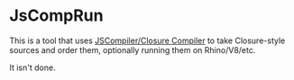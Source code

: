 # JsCompRun

This is a tool that uses
[JSCompiler/Closure Compiler](closure-compiler.googlecode.com) 
to take Closure-style sources and order them, optionally running them on Rhino/V8/etc.

It isn't done.
